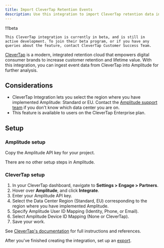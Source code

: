 ```yaml
---
title: Import CleverTap Retention Events
description: Use this integration to import CleverTap retention data into Amplitude for holistic analysis.
---
```


!!!beta

    This CleverTap integration is currently in beta, and is still in active development. To join their beta program, or if you have any queries about the feature, contact CleverTap Customer Success Team.

[CleverTap](https://www.linkedin.com/company/clevertap/) is a modern, integrated retention cloud that empowers digital consumer brands to increase customer retention and lifetime value. With this integration, you can ingest event data from CleverTap into Amplitude for further analysis.

## Considerations

- CleverTap Integration lets you select the region where you have implemented Amplitude: Standard or EU. Contact the [Amplitude support team](https://help.amplitude.com/hc/en-us/requests/new) if you don't know which data center you are on.
- This feature is available to users on the CleverTap Enterprise plan.

## Setup

### Amplitude setup

Copy the Amplitude API key for your project.

There are no other setup steps in Amplitude. 

### CleverTap setup

1. In your CleverTap dashboard, navigate to **Settings > Engage > Partners**.
2. Hover over **Amplitude**, and click **Integrate**.
3. Enter your Amplitude API key.
4. Select the Data Center Region (Standard, EU) corresponding to the region where you have implemented Amplitude.
5. Specify Amplitude User ID Mapping (Identity, Phone, or Email).
6. Select Amplitude Device ID Mapping (None or CleverTap).
7. Save your work.

See [CleverTap's documentation](https://docs.clevertap.com/docs/amplitude-export) for full instructions and references.

After you've finished creating the integration, set up an [export](https://docs.clevertap.com/docs/amplitude-export#create-new-export).
